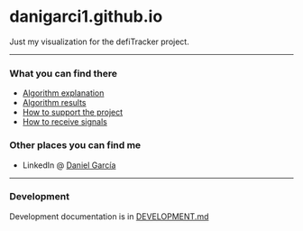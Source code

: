 # danigarci1.github.io

Just my visualization for the defiTracker project.

----

### What you can find there

* [Algorithm explanation](https://danigarci1.github.io/about/)
* [Algorithm results](https://danigarci1.github.io/results)
* [How to support the project](https://danigarci1.github.io/support/)
* [How to receive signals](https://danigarci1.github.io/join/)

### Other places you can find me

* LinkedIn @ [Daniel García](www.linkedin.com/in/danigarciape)

----

### Development

Development documentation is in [DEVELOPMENT.md](DEVELOPMENT.md)
